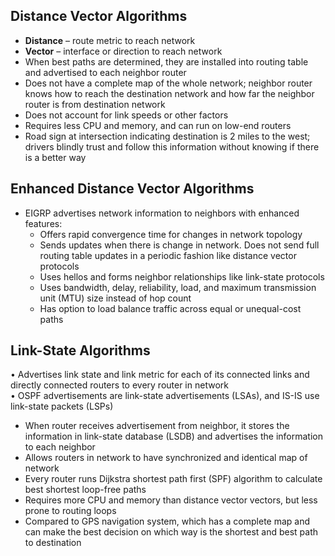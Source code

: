 ## Distance Vector Algorithms  
* **Distance** – route metric to reach network  
* **Vector** – interface or direction to reach network  
* When best paths are determined, they are installed into routing table and advertised to each neighbor router  
* Does not have a complete map of the whole network; neighbor router knows how to reach the destination network and how far the neighbor router is from destination network  
* Does not account for link speeds or other factors  
* Requires less CPU and memory, and can run on low-end routers  
* Road sign at intersection indicating destination is 2 miles to the west; drivers blindly trust and follow this information without knowing if there is a better way  


## Enhanced Distance Vector Algorithms  
* EIGRP advertises network information to neighbors with enhanced features:  
  * Offers rapid convergence time for changes in network topology  
  * Sends updates when there is change in network. Does not send full routing table updates in a periodic fashion like distance vector protocols  
  * Uses hellos and forms neighbor relationships like link-state protocols  
  * Uses bandwidth, delay, reliability, load, and maximum transmission unit (MTU) size instead of hop count  
  * Has option to load balance traffic across equal or unequal-cost paths  


## Link-State Algorithms  
•	Advertises link state and link metric for each of its connected links and directly connected routers to every router in network  
•	OSPF advertisements are link-state advertisements (LSAs), and IS-IS use link-state packets (LSPs)  
  * When router receives advertisement from neighbor, it stores the information in link-state database (LSDB) and advertises the information to each neighbor  
  * Allows routers in network to have synchronized and identical map of network  
  * Every router runs Dijkstra shortest path first (SPF) algorithm to calculate best shortest loop-free paths  
* Requires more CPU and memory than distance vector vectors, but less prone to routing loops  
* Compared to GPS navigation system, which has a complete map and can make the best decision on which way is the shortest and best path to destination  



